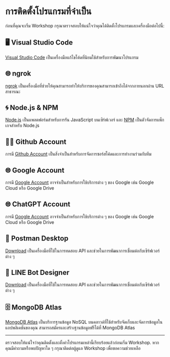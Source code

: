 # การติดตั้งโปรแกรมที่จำเป็น

ก่อนที่คุณจะเริ่ม Workshop กรุณาตรวจสอบให้แน่ใจว่าคุณได้ติดตั้งโปรแกรมและเครื่องมือต่อไปนี้:

## 🖥️ Visual Studio Code

[Visual Studio Code](https://code.visualstudio.com/) เป็นเครื่องมือแก้ไขโค้ดที่นิยมใช้สำหรับการพัฒนาโปรแกรม

## 🌐 ngrok

[ngrok](https://ngrok.com/) เป็นเครื่องมือที่ช่วยให้คุณสามารถทำให้บริการของคุณสามารถเข้าถึงได้จากภายนอกผ่าน URL สาธารณะ

## 🌀 Node.js & NPM

[Node.js](https://nodejs.org/) เป็นแพลตฟอร์มสำหรับการรัน JavaScript บนเซิร์ฟเวอร์ และ [NPM](https://www.npmjs.com/) เป็นตัวจัดการแพ็กเกจสำหรับ Node.js

## 🧑‍💻 Github Account

การมี [Github Account](https://github.com/) เป็นสิ่งจำเป็นสำหรับการจัดการซอร์สโค้ดและการทำงานร่วมกับทีม

## 🌐 Google Account

การมี [Google Account](https://accounts.google.com/) อาจจำเป็นสำหรับการใช้บริการต่าง ๆ ของ Google เช่น Google Cloud หรือ Google Drive

## 🌐 ChatGPT Account

การมี [Google Account](https://accounts.google.com/) อาจจำเป็นสำหรับการใช้บริการต่าง ๆ ของ Google เช่น Google Cloud หรือ Google Drive

## 📨 Postman Desktop

[Download](https://www.postman.com/downloads/) เป็นเครื่องมือที่ใช้ในการทดสอบ API และช่วยในการพัฒนาการเชื่อมต่อกับเซิร์ฟเวอร์ต่าง ๆ

## 📨 LINE Bot Designer
[Download](https://developers.line.biz/en/docs/messaging-api/download-bot-designer/) เป็นเครื่องมือที่ใช้ในการทดสอบ API และช่วยในการพัฒนาการเชื่อมต่อกับเซิร์ฟเวอร์ต่าง ๆ

## 🗄️ MongoDB Atlas

[MongoDB Atlas](https://www.mongodb.com/cloud/atlas) เป็นบริการฐานข้อมูล NoSQL บนคลาวด์ที่ใช้สำหรับจัดเก็บและจัดการข้อมูลในแอปพลิเคชันของคุณ สามารถสมัครและสร้างฐานข้อมูลฟรีได้ที่ MongoDB Atlas

---

ตรวจสอบให้แน่ใจว่าคุณติดตั้งและตั้งค่าโปรแกรมเหล่านี้เรียบร้อยแล้วก่อนเริ่ม Workshop. หากคุณมีคำถามหรือพบปัญหาใด ๆ กรุณาติดต่อผู้ดูแล Workshop เพื่อขอความช่วยเหลือ
